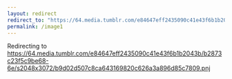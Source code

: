 ```yaml
---
layout: redirect
redirect_to: "https://64.media.tumblr.com/e84647eff2435090c41e43f6b1b2043b/b2873c23f5c9be68-6e/s2048x3072/b9d02d507c8ca643169820c626a3a896d85c7809.pnj"
permalink: /image1
---
```


Redirecting to <a href="https://64.media.tumblr.com/e84647eff2435090c41e43f6b1b2043b/b2873c23f5c9be68-6e/s2048x3072/b9d02d507c8ca643169820c626a3a896d85c7809.pnj">https://64.media.tumblr.com/e84647eff2435090c41e43f6b1b2043b/b2873c23f5c9be68-6e/s2048x3072/b9d02d507c8ca643169820c626a3a896d85c7809.pnj</a>
